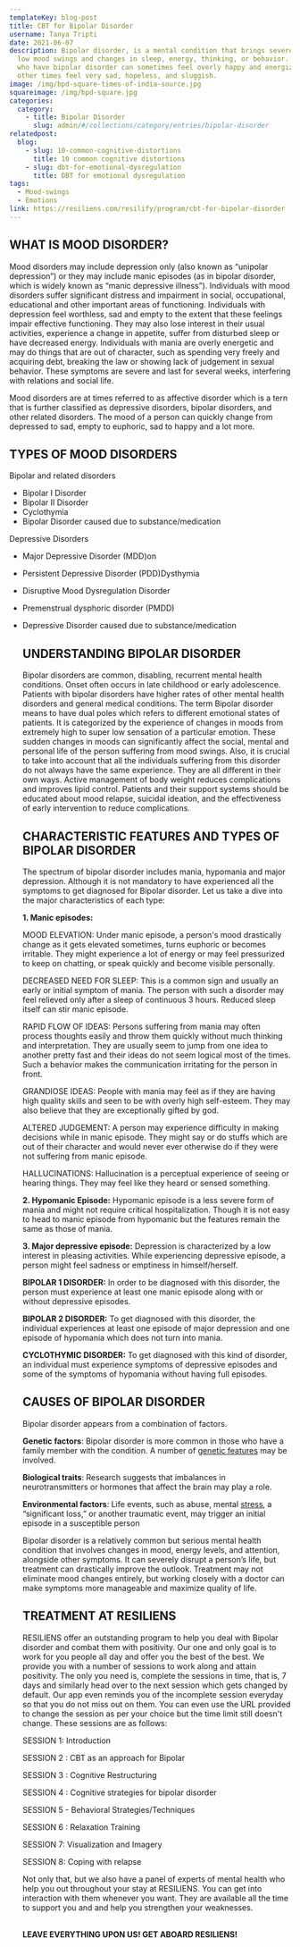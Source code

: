 ```yaml
---
templateKey: blog-post
title: CBT for Bipolar Disorder
username: Tanya Tripti
date: 2021-06-07
description: Bipolar disorder, is a mental condition that brings severe high and
  low mood swings and changes in sleep, energy, thinking, or behavior. People
  who have bipolar disorder can sometimes feel overly happy and energized and
  other times feel very sad, hopeless, and sluggish.
image: /img/bpd-square-times-of-india-source.jpg
squareimage: /img/bpd-square.jpg
categories:
  category:
    - title: Bipolar Disorder
      slug: admin/#/collections/category/entries/bipolar-disorder
relatedpost:
  blog:
    - slug: 10-common-cognitive-distortions
      title: 10 common cognitive distortions
    - slug: dbt-for-emotional-dysregulation
      title: DBT for emotional dysregulation
tags:
  - Mood-swings
  - Emotions
link: https://resiliens.com/resilify/program/cbt-for-bipolar-disorder
---
```

<!--StartFragment-->

## **WHAT IS MOOD DISORDER?**

Mood disorders may include depression only (also known as “unipolar depression”) or they may include manic episodes (as in bipolar disorder, which is widely known as “manic depressive illness”). Individuals with mood disorders suffer significant distress and impairment in social, occupational, educational and other important areas of functioning. Individuals with depression feel worthless, sad and empty to the extent that these feelings impair effective functioning. They may also lose interest in their usual activities, experience a change in appetite, suffer from disturbed sleep or have decreased energy. Individuals with mania are overly energetic and may do things that are out of character, such as spending very freely and acquiring debt, breaking the law or showing lack of judgement in sexual behavior. These symptoms are severe and last for several weeks, interfering with relations and social life.

Mood disorders are at times referred to as affective disorder which is a tern that is further classified as depressive disorders, bipolar disorders, and other related disorders. The mood of a person can quickly change from depressed to sad, empty to euphoric, sad to happy and a lot more. 

## **TYPES OF MOOD DISORDERS**

Bipolar and related disorders

* Bipolar I Disorder
* Bipolar II Disorder
* Cyclothymia
* Bipolar Disorder caused due to substance/medication

Depressive Disorders

* Major Depressive Disorder (MDD)on
* Persistent Depressive Disorder (PDD)Dysthymia
* Disruptive Mood Dysregulation Disorder
* Premenstrual dysphoric disorder (PMDD)
* Depressive Disorder caused due to substance/medication

  ## UNDERSTANDING BIPOLAR DISORDER

  Bipolar disorders are common, disabling, recurrent mental health conditions. Onset often occurs in late childhood or early adolescence. Patients with bipolar disorders have higher rates of other mental health disorders and general medical conditions. The term Bipolar disorder means to have dual poles which refers to different emotional states of patients. It is categorized by the experience of changes in moods from extremely high to super low sensation of a particular emotion. These sudden changes in moods can significantly affect the social, mental and personal life of the person suffering from mood swings. Also, it is crucial to take into account that all the individuals suffering from this disorder do not always have the same experience. They are all different in their own ways.  Active management of body weight reduces complications and improves lipid control. Patients and their support systems should be educated about mood relapse, suicidal ideation, and the effectiveness of early intervention to reduce complications.

  ## **CHARACTERISTIC FEATURES AND TYPES OF BIPOLAR DISORDER**

  The spectrum of bipolar disorder includes mania, hypomania and major depression. Although it is not mandatory to have experienced all the symptoms to get diagnosed for Bipolar disorder. Let us take a dive into the major characteristics of each type:

  **1. Manic episodes:** 

  MOOD ELEVATION: Under manic episode, a person's mood drastically change as it gets elevated sometimes, turns euphoric or becomes irritable. They might experience a lot of energy or may feel pressurized to keep on chatting, or speak quickly and become visible personally.

  DECREASED NEED FOR SLEEP: This is a common sign and usually an early or initial symptom of mania. The person with such a disorder may feel relieved only after a sleep of continuous 3 hours. Reduced sleep itself can stir manic episode.

  RAPID FLOW OF IDEAS: Persons suffering from mania may often process thoughts easily and throw them quickly without much thinking and interpretation. They are usually seem to jump from one idea to another pretty fast and their ideas do not seem logical most of the times. Such a behavior makes the communication irritating for the person in front.

  GRANDIOSE IDEAS: People with mania may feel as if they are having high quality skills and seen to be with overly high self-esteem. They may also believe that they are exceptionally gifted by god.

  ALTERED JUDGEMENT: A person may experience difficulty in making decisions while in manic episode. They might say or do stuffs which are out of their character and would never ever otherwise do if they were not suffering from manic episode.

  HALLUCINATIONS: Hallucination is a perceptual experience of seeing or hearing things. They may feel like they heard or sensed something.

  **2. Hypomanic Episode:** Hypomanic episode is a less severe form of mania and might not require critical hospitalization. Though it is not easy to head to manic episode from hypomanic but the features remain the same as those of mania.

  **3. Major depressive episode:** Depression is characterized by a low interest in pleasing activities. While experiencing depressive episode, a person might feel sadness or emptiness in himself/herself.

  **BIPOLAR 1 DISORDER:** In order to be diagnosed with this disorder, the person must experience at least one manic episode along with or without depressive episodes. 

  **BIPOLAR 2 DISORDER:** To get diagnosed with this disorder, the individual experiences at least one episode of major depression and one episode of hypomania which does not turn into mania.

  **CYCLOTHYMIC DISORDER:** To get diagnosed with this kind of disorder, an individual must experience symptoms of depressive episodes and some of the symptoms of hypomania without having full episodes.

  ## **CAUSES OF BIPOLAR DISORDER**

  Bipolar disorder appears from a combination of factors.

  **Genetic factors**: Bipolar disorder is more common in those who have a family member with the condition. A number of [genetic features](https://www.medicalnewstoday.com/articles/324436) may be involved.

  **Biological traits**: Research suggests that imbalances in neurotransmitters or hormones that affect the brain may play a role.

  **Environmental factors**: Life events, such as abuse, mental [stress](https://www.medicalnewstoday.com/articles/145855.php "Why stress happens and how to manage it"), a “significant loss,” or another traumatic event, may trigger an initial episode in a susceptible person

  Bipolar disorder is a relatively common but serious mental health condition that involves changes in mood, energy levels, and attention, alongside other symptoms. It can severely disrupt a person’s life, but treatment can drastically improve the outlook. Treatment may not eliminate mood changes entirely, but working closely with a doctor can make symptoms more manageable and maximize quality of life.

  ## **TREATMENT AT RESILIENS**

  RESILIENS offer an outstanding program to help you deal with Bipolar disorder and combat them with positivity. Our one and only goal is to work for you people all day and offer you the best of the best. We provide you with a number of sessions to work along and attain positivity. The only you need is, complete the sessions in time, that is, 7 days and similarly head over to the next session which gets changed by default. Our app even reminds you of the incomplete session everyday so that you do not miss out on them. You can even use the URL provided to change the session as per your choice but the time limit still doesn't change. These sessions are as follows: 

  SESSION 1: Introduction

  SESSION 2 : CBT as an approach for Bipolar

  SESSION 3 : Cognitive Restructuring

  SESSION 4 : Cognitive strategies for bipolar disorder

  SESSION 5 - Behavioral Strategies/Techniques

  SESSION 6 : Relaxation Training

  SESSION 7: Visualization and Imagery

  SESSION 8: Coping with relapse

  Not only that, but we also have a panel of experts of mental health who help you out throughout your stay at RESILIENS. You can get into interaction with them whenever you want. They are available all the time to support you and and help you strengthen your weaknesses.

  \
  **LEAVE EVERYTHING UPON US! GET ABOARD RESILIENS!**